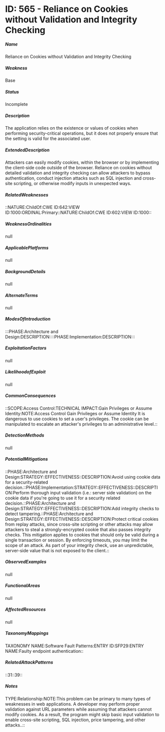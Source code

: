 # ID: 565 - Reliance on Cookies without Validation and Integrity Checking
<h5>Name</h5>Reliance on Cookies without Validation and Integrity Checking
<h5>Weakness</h5>Base
<h5>Status</h5>Incomplete
<h5>Description</h5>The application relies on the existence or values of cookies when performing security-critical operations, but it does not properly ensure that the setting is valid for the associated user.
<h5>ExtendedDescription</h5>Attackers can easily modify cookies, within the browser or by implementing the client-side code outside of the browser. Reliance on cookies without detailed validation and integrity checking can allow attackers to bypass authentication, conduct injection attacks such as SQL injection and cross-site scripting, or otherwise modify inputs in unexpected ways.
<h5>RelatedWeaknesses</h5>::NATURE:ChildOf:CWE ID:642:VIEW ID:1000:ORDINAL:Primary::NATURE:ChildOf:CWE ID:602:VIEW ID:1000::
<h5>WeaknessOrdinalities</h5>null
<h5>ApplicablePlatforms</h5>null
<h5>BackgroundDetails</h5>null
<h5>AlternateTerms</h5>null
<h5>ModesOfIntroduction</h5>:::PHASE:Architecture and Design:DESCRIPTION::::PHASE:Implementation:DESCRIPTION:::
<h5>ExploitationFactors</h5>null
<h5>LikelihoodofExploit</h5>null
<h5>CommonConsequences</h5>::SCOPE:Access Control:TECHNICAL IMPACT:Gain Privileges or Assume Identity:NOTE:Access Control Gain Privileges or Assume Identity It is dangerous to use cookies to set a user's privileges. The cookie can be manipulated to escalate an attacker's privileges to an administrative level.::
<h5>DetectionMethods</h5>null
<h5>PotentialMitigations</h5>::PHASE:Architecture and Design:STRATEGY::EFFECTIVENESS::DESCRIPTION:Avoid using cookie data for a security-related decision.::PHASE:Implementation:STRATEGY::EFFECTIVENESS::DESCRIPTION:Perform thorough input validation (i.e.: server side validation) on the cookie data if you're going to use it for a security related decision.::PHASE:Architecture and Design:STRATEGY::EFFECTIVENESS::DESCRIPTION:Add integrity checks to detect tampering.::PHASE:Architecture and Design:STRATEGY::EFFECTIVENESS::DESCRIPTION:Protect critical cookies from replay attacks, since cross-site scripting or other attacks may allow attackers to steal a strongly-encrypted cookie that also passes integrity checks. This mitigation applies to cookies that should only be valid during a single transaction or session. By enforcing timeouts, you may limit the scope of an attack. As part of your integrity check, use an unpredictable, server-side value that is not exposed to the client.::
<h5>ObservedExamples</h5>null
<h5>FunctionalAreas</h5>null
<h5>AffectedResources</h5>null
<h5>TaxonomyMappings</h5>TAXONOMY NAME:Software Fault Patterns:ENTRY ID:SFP29:ENTRY NAME:Faulty endpoint authentication::
<h5>RelatedAttackPatterns</h5>::31::39::
<h5>Notes</h5>TYPE:Relationship:NOTE:This problem can be primary to many types of weaknesses in web applications. A developer may perform proper validation against URL parameters while assuming that attackers cannot modify cookies. As a result, the program might skip basic input validation to enable cross-site scripting, SQL injection, price tampering, and other attacks..::


